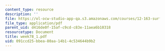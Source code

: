 ```yaml
---
content_type: resource
description: ''
file: https://ol-ocw-studio-app-qa.s3.amazonaws.com/courses/12-163-surface-processes-and-landscape-evolution-fall-2004/091ccd25bbea80aa14b14c534644b9b2_week78_1.pdf
file_type: application/pdf
parent_uid: d416de0f-15af-c9cd-c83e-11aea6b10318
resourcetype: Document
title: week78_1.pdf
uid: 091ccd25-bbea-80aa-14b1-4c534644b9b2
---
```

